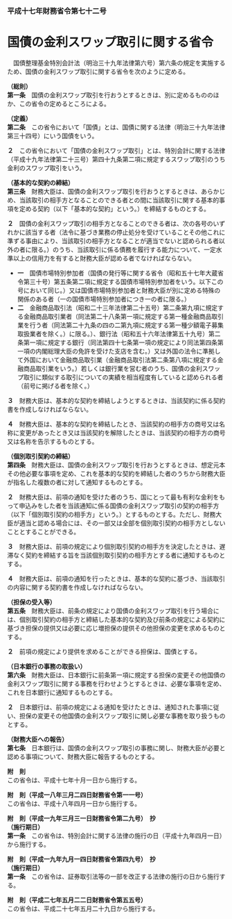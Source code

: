 ### 平成十七年財務省令第七十二号  
# 国債の金利スワップ取引に関する省令  
　国債整理基金特別会計法（明治三十九年法律第六号）第六条の規定を実施するため、国債の金利スワップ取引に関する省令を次のように定める。  
  
**（総則）**  
**第一条**　国債の金利スワップ取引を行おうとするときは、別に定めるもののほか、この省令の定めるところによる。  
  
**（定義）**  
**第二条**　この省令において「国債」とは、国債に関する法律（明治三十九年法律第三十四号）にいう国債をいう。  
  
**２**　この省令において「国債の金利スワップ取引」とは、特別会計に関する法律（平成十九年法律第二十三号）第四十九条第二項に規定するスワップ取引のうち金利のスワップ取引をいう。  
  
**（基本的な契約の締結）**  
**第三条**　財務大臣は、国債の金利スワップ取引を行おうとするときは、あらかじめ、当該取引の相手方となることのできる者との間に当該取引に関する基本的事項を定める契約（以下「基本的な契約」という。）を締結するものとする。  
  
**２**　国債の金利スワップ取引の相手方となることのできる者は、次の各号のいずれかに該当する者（法令に基づき業務の停止処分を受けていることその他これに準ずる事由により、当該取引の相手方となることが適当でないと認められる者以外の者に限る。）のうち、当該取引に係る債務を履行する能力について、一定水準以上の信用力を有すると財務大臣が認める者でなければならない。  
* **一**　国債市場特別参加者（国債の発行等に関する省令（昭和五十七年大蔵省令第三十号）第五条第二項に規定する国債市場特別参加者をいう。以下この号において同じ。）又は国債市場特別参加者と財務大臣が別に定める特殊の関係のある者（一の国債市場特別参加者につき一の者に限る。）  
* **二**　金融商品取引法（昭和二十三年法律第二十五号）第二条第九項に規定する金融商品取引業者（同法第二十八条第一項に規定する第一種金融商品取引業を行う者（同法第二十九条の四の二第九項に規定する第一種少額電子募集取扱業者を除く。）に限る。）、銀行法（昭和五十六年法律第五十九号）第二条第一項に規定する銀行（同法第四十七条第一項の規定により同法第四条第一項の内閣総理大臣の免許を受けた支店を含む。）又は外国の法令に準拠して外国において金融商品取引業（金融商品取引法第二条第八項に規定する金融商品取引業をいう。）若しくは銀行業を営む者のうち、国債の金利スワップ取引に類似する取引についての実績を相当程度有していると認められる者（前号に掲げる者を除く。）  
  
**３**　財務大臣は、基本的な契約を締結しようとするときは、当該契約に係る契約書を作成しなければならない。  
  
**４**　財務大臣は、基本的な契約を締結したとき、当該契約の相手方の商号又は名称に変更があったとき又は当該契約を解除したときは、当該契約の相手方の商号又は名称を告示するものとする。  
  
**（個別取引契約の締結）**  
**第四条**　財務大臣は、国債の金利スワップ取引を行おうとするときは、想定元本その他必要な事項を定め、これを基本的な契約を締結した者のうちから財務大臣が指名した複数の者に対して通知するものとする。  
  
**２**　財務大臣は、前項の通知を受けた者のうち、国にとって最も有利な金利をもって申込みをした者を当該通知に係る国債の金利スワップ取引の契約の相手方（以下「個別取引契約の相手方」という。）とするものとする。ただし、財務大臣が適当と認める場合には、その一部又は全部を個別取引契約の相手方としないこととすることができる。  
  
**３**　財務大臣は、前項の規定により個別取引契約の相手方を決定したときは、遅滞なく契約を締結する旨を当該個別取引契約の相手方とする者に通知するものとする。  
  
**４**　財務大臣は、前項の通知を行ったときは、基本的な契約に基づき、当該取引の内容に関する契約書を作成しなければならない。  
  
**（担保の受入等）**  
**第五条**　財務大臣は、前条の規定により国債の金利スワップ取引を行う場合には、個別取引契約の相手方と締結した基本的な契約及び前条の規定による契約に基づき担保の提供又は必要に応じ増担保の提供その他担保の変更を求めるものとする。  
  
**２**　前項の規定により提供を求めることができる担保は、国債とする。  
  
**（日本銀行の事務の取扱い）**  
**第六条**　財務大臣は、日本銀行に前条第一項に規定する担保の変更その他国債の金利スワップ取引に関する事務を行わせようとするときは、必要な事項を定め、これを日本銀行に通知するものとする。  
  
**２**　日本銀行は、前項の規定による通知を受けたときは、通知された事項に従い、担保の変更その他国債の金利スワップ取引に関し必要な事務を取り扱うものとする。  
  
**（財務大臣への報告）**  
**第七条**　日本銀行は、国債の金利スワップ取引の事務に関し、財務大臣が必要と認める事項について、財務大臣に報告するものとする。  
  
**附　則**  
この省令は、平成十七年十月一日から施行する。  
  
**附　則（平成一八年三月二四日財務省令第一一号）**  
この省令は、平成十八年四月一日から施行する。  
  
**附　則（平成一九年三月三一日財務省令第二九号）　抄**  
**（施行期日）**  
**第一条**　この省令は、特別会計に関する法律の施行の日（平成十九年四月一日）から施行する。  
  
**附　則（平成一九年九月一四日財務省令第四九号）　抄**  
**（施行期日）**  
**第一条**　この省令は、証券取引法等の一部を改正する法律の施行の日から施行する。  
  
**附　則（平成二七年五月二二日財務省令第五五号）**  
この省令は、平成二十七年五月二十九日から施行する。  
  

